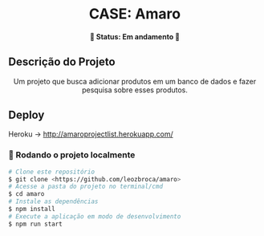 <h1 align="center">CASE: Amaro</h1>
<h4 align="center"> 
	🚧  Status: Em andamento  🚀
</h4>

## Descrição do Projeto
<p align="center">Um projeto que busca adicionar produtos em um banco de dados e fazer pesquisa sobre esses produtos.</p>

## Deploy

Heroku -> http://amaroprojectlist.herokuapp.com/

### 🎲 Rodando o projeto localmente 

```bash
# Clone este repositório
$ git clone <https://github.com/leozbroca/amaro>
# Acesse a pasta do projeto no terminal/cmd
$ cd amaro
# Instale as dependências
$ npm install
# Execute a aplicação em modo de desenvolvimento
$ npm run start
```